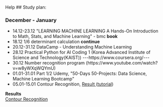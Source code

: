  Help ## Study plan:
### December - January
<ul>
<li> 14.12-23.12    "LEARNING MACHINE LEARNING A Hands-On Introduction to Math, Stats, and Machine Learning" - bmc <strong>book</strong>
<li> 18.12          1/6 determinant calculation <strong> continue </strong>
<li> 20.12-31.12    DataCamp - Understanding Machine Learning
<li> 28.12          Practical Python for AI Coding 1 (Korea Advanced Institute of Science and Technology(KAIST))  ---https://www.coursera.org/---
<li> 30.12          Number recognition program (https://www.youtube.com/watch?v=w8yWXqWQYmU) 
<li> 01.01-31.01    Part 1/2 Udemy, "50-Days 50-Projects: Data Science, Machine Learning Bootcamp"
<li> 05.01-15.01    Contour Recognition, <a href = "https://www.youtube.com/watch?v=LsJzCdyyfbk">Result </a>(<a href = "https://www.youtube.com/watch?v=LsJzCdyyfbk">tutorial</a>)

</ul>
<strong>Results</strong><br>
<a href = "https://www.youtube.com/watch?v=en1Vy0UMdws"> Contour Recognition</a>

